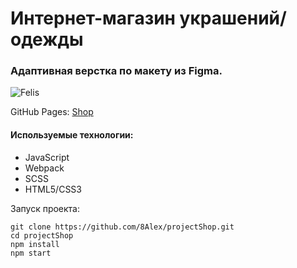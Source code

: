 # Интернет-магазин украшений/одежды
### Адаптивная верстка по макету из Figma.

![Felis](https://user-images.githubusercontent.com/91260590/174853458-7dd28235-accb-4351-8802-7ca0264bc197.gif)

GitHub Pages: [Shop](https://mrglk.github.io/projectShop/)

#### Используемые технологии:
+ JavaScript
+ Webpack
+ SCSS
+ HTML5/CSS3

Запуск проекта:
```
git clone https://github.com/8Alex/projectShop.git  
cd projectShop  
npm install  
npm start
```


